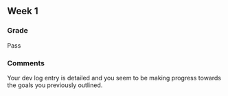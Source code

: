 ## Week 1
### Grade
Pass

### Comments
Your dev log entry is detailed and you seem to be making progress towards the goals you previously outlined. 
